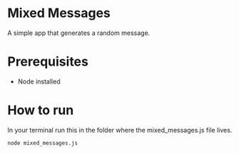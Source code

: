 # Mixed Messages

A simple app that generates a random message.

# Prerequisites

* Node installed

# How to run

In your terminal run this in the folder where the mixed_messages.js file lives.

```
node mixed_messages.js
```

